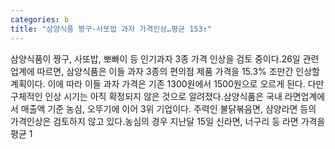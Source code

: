 ```yaml
---
categories: b
title: "삼양식품 짱구·사또밥 과자 가격인상…평균 153↑"
---
```

삼양식품이 짱구, 사또밥, 뽀빠이 등 인기과자 3종 가격 인상을 검토 중이다.26일 관련업계에 따르면, 삼양식품은 이들 과자 3종의 편의점 제품 가격을 15.3% 조만간 인상할 계획이다. 이에 따라 이들 과자 가격은 기존 1300원에서 1500원으로 오르게 된다. 다만 구체적인 인상 시기는 아직 확정되지 않은 것으로 알려졌다.삼양식품은 국내 라면업계에서 매출액 기준 농심, 오뚜기에 이어 3위 기업이다. 주력인 불닭볶음면, 삼양라면 등의 가격인상은 검토하지 않고 있다.농심의 경우 지난달 15일 신라면, 너구리 등 라면 가격을 평균 1